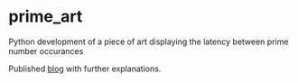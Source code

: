 # prime_art
 Python development of a piece of art displaying the latency between prime number occurances

Published [blog](https://medium.com/@VickyCrockett1/a-little-maths-art-project-using-python-f14360c0c83a) with further explanations. 